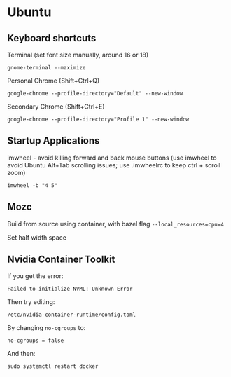 # Ubuntu
## Keyboard shortcuts
Terminal (set font size manually, around 16 or 18)
```
gnome-terminal --maximize
```
Personal Chrome (Shift+Ctrl+Q)
```
google-chrome --profile-directory="Default" --new-window
```
Secondary Chrome (Shift+Ctrl+E)
```
google-chrome --profile-directory="Profile 1" --new-window
```
## Startup Applications
imwheel - avoid killing forward and back mouse buttons (use imwheel to avoid Ubuntu Alt+Tab scrolling issues; use .imwheelrc to keep ctrl + scroll zoom)
```
imwheel -b "4 5"
```
## Mozc
Build from source using container, with bazel flag `--local_resources=cpu=4`

Set half width space

## Nvidia Container Toolkit
If you get the error:
```
Failed to initialize NVML: Unknown Error
```
Then try editing:
```
/etc/nvidia-container-runtime/config.toml
```
By changing `no-cgroups` to:
```
no-cgroups = false
```
And then:
```
sudo systemctl restart docker
```
